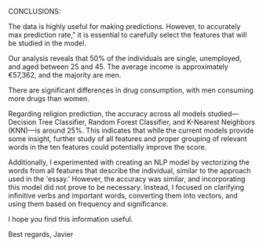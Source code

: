 CONCLUSIONS:

The data is highly useful for making predictions. However, to accurately max prediction rate," it is essential to carefully select the features that will be studied in the model.

Our analysis reveals that 50% of the individuals are single, unemployed, and aged between 25 and 45. The average income is approximately €57,362, and the majority are men.

There are significant differences in drug consumption, with men consuming more drugs than women.

Regarding religion prediction, the accuracy across all models studied—Decision Tree Classifier, Random Forest Classifier, and K-Nearest Neighbors (KNN)—is around 25%. This indicates that while the current models provide some insight, further study of all features and proper grouping of relevant words in the ten features could potentially improve the score.

Additionally, I experimented with creating an NLP model by vectorizing the words from all features that describe the individual, similar to the approach used in the 'essay.' However, the accuracy was similar, and incorporating this model did not prove to be necessary. Instead, I focused on clarifying infinitive verbs and important words, converting them into vectors, and using them based on frequency and significance.

I hope you find this information useful.

Best regards,
Javier
